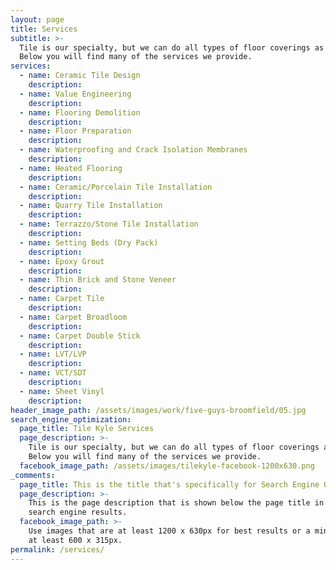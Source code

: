 ```yaml
---
layout: page
title: Services
subtitle: >-
  Tile is our specialty, but we can do all types of floor coverings as well.
  Below you will find many of the services we provide.
services:
  - name: Ceramic Tile Design
    description:
  - name: Value Engineering
    description:
  - name: Flooring Demolition
    description:
  - name: Floor Preparation
    description:
  - name: Waterproofing and Crack Isolation Membranes
    description:
  - name: Heated Flooring
    description:
  - name: Ceramic/Porcelain Tile Installation
    description:
  - name: Quarry Tile Installation
    description:
  - name: Terrazzo/Stone Tile Installation
    description:
  - name: Setting Beds (Dry Pack)
    description:
  - name: Epoxy Grout
    description:
  - name: Thin Brick and Stone Veneer
    description:
  - name: Carpet Tile
    description:
  - name: Carpet Broadloom
    description:
  - name: Carpet Double Stick
    description:
  - name: LVT/LVP
    description:
  - name: VCT/SDT
    description:
  - name: Sheet Vinyl
    description:
header_image_path: /assets/images/work/five-guys-broomfield/05.jpg
search_engine_optimization:
  page_title: Tile Kyle Services
  page_description: >-
    Tile is our specialty, but we can do all types of floor coverings as well.
    Below you will find many of the services we provide.
  facebook_image_path: /assets/images/tilekyle-facebook-1200x630.png
_comments:
  page_title: This is the title that's specifically for Search Engine Optimization.
  page_description: >-
    This is the page description that is shown below the page title in the
    search engine results.
  facebook_image_path: >-
    Use images that are at least 1200 x 630px for best results or a minimum of
    at least 600 x 315px.
permalink: /services/
---
```


